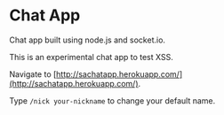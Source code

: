 Chat App
========

Chat app built using node.js and socket.io.

This is an experimental chat app to test XSS.

Navigate to [http://sachatapp.herokuapp.com/](http://sachatapp.herokuapp.com/).

Type `/nick your-nickname` to change your default name.
